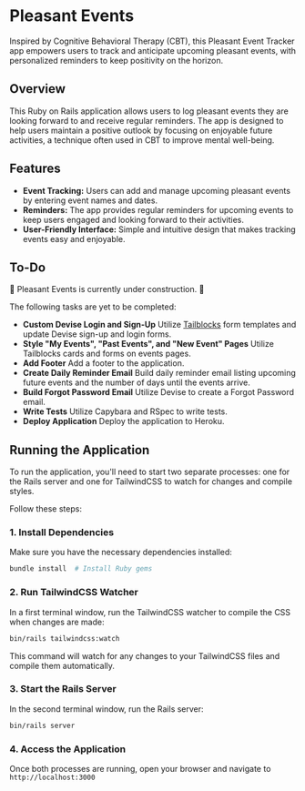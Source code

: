 # Pleasant Events

Inspired by Cognitive Behavioral Therapy (CBT), this Pleasant Event Tracker app empowers users to track and anticipate upcoming pleasant events, with personalized reminders to keep positivity on the horizon.

## Overview

This Ruby on Rails application allows users to log pleasant events they are looking forward to and receive regular reminders. The app is designed to help users maintain a positive outlook by focusing on enjoyable future activities, a technique often used in CBT to improve mental well-being.

## Features

- **Event Tracking:** Users can add and manage upcoming pleasant events by entering event names and dates.
- **Reminders:** The app provides regular reminders for upcoming events to keep users engaged and looking forward to their activities.
- **User-Friendly Interface:** Simple and intuitive design that makes tracking events easy and enjoyable.

## To-Do

:construction: Pleasant Events is currently under construction. :construction:

The following tasks are yet to be completed:

- **Custom Devise Login and Sign-Up** Utilize [Tailblocks](https://tailblocks.cc/) form templates and update Devise sign-up and login forms.
- **Style "My Events", "Past Events", and "New Event" Pages** Utilize Tailblocks cards and forms on events pages.
- **Add Footer** Add a footer to the application.
- **Create Daily Reminder Email** Build daily reminder email listing upcoming future events and the number of days until the events arrive.
- **Build Forgot Password Email** Utilize Devise to create a Forgot Password email.
- **Write Tests** Utilize Capybara and RSpec to write tests.
- **Deploy Application** Deploy the application to Heroku.

## Running the Application

To run the application, you'll need to start two separate processes: one for the Rails server and one for TailwindCSS to watch for changes and compile styles.

Follow these steps:

### 1. **Install Dependencies**

Make sure you have the necessary dependencies installed:

```bash
bundle install  # Install Ruby gems
```

### 2. Run TailwindCSS Watcher

In a first terminal window, run the TailwindCSS watcher to compile the CSS when changes are made:

```bash
bin/rails tailwindcss:watch
```

This command will watch for any changes to your TailwindCSS files and compile them automatically.

### 3. Start the Rails Server

In the second terminal window, run the Rails server:
```bash
bin/rails server
```

### 4. Access the Application

Once both processes are running, open your browser and navigate to `http://localhost:3000`
